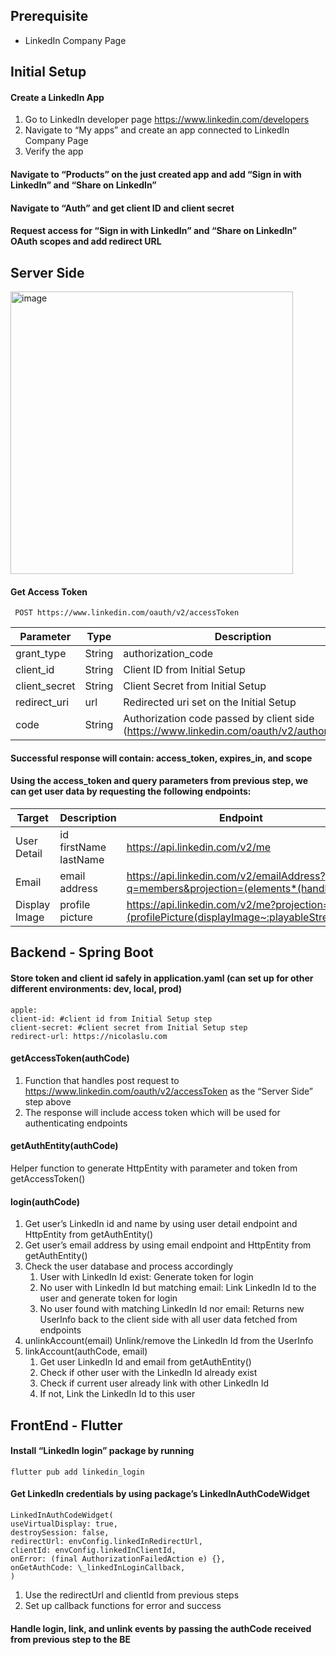 ## Prerequisite

- LinkedIn Company Page

## Initial Setup

#### Create a LinkedIn App

1. Go to LinkedIn developer page https://www.linkedin.com/developers
2. Navigate to “My apps” and create an app connected to LinkedIn Company Page
3. Verify the app

#### Navigate to “Products” on the just created app and add “Sign in with LinkedIn” and “Share on LinkedIn”

#### Navigate to “Auth” and get client ID and client secret

#### Request access for “Sign in with LinkedIn” and “Share on LinkedIn” OAuth scopes and add redirect URL

## Server Side
<img width="452" alt="image" src="https://github.com/nicolas-lukita/documentations/assets/76612512/8a6dd520-cb5e-4d59-8788-e3bc7da75010">

#### Get Access Token

` POST https://www.linkedin.com/oauth/v2/accessToken`

| Parameter     | Type   | Description                                                                                |
| ------------- | ------ | ------------------------------------------------------------------------------------------ |
| grant_type    | String | authorization_code                                                                         |
| client_id     | String | Client ID from Initial Setup                                                               |
| client_secret | String | Client Secret from Initial Setup                                                           |
| redirect_uri  | url    | Redirected uri set on the Initial Setup                                                    |
| code          | String | Authorization code passed by client side (https://www.linkedin.com/oauth/v2/authorization) |

#### Successful response will contain: access_token, expires_in, and scope

#### Using the access_token and query parameters from previous step, we can get user data by requesting the following endpoints:

| Target        | Description           | Endpoint                                                                                   |
| ------------- | --------------------- | ------------------------------------------------------------------------------------------ |
| User Detail   | id firstName lastName | https://api.linkedin.com/v2/me                                                             |
| Email         | email address         | https://api.linkedin.com/v2/emailAddress?q=members&projection=(elements*(handle~))         |
| Display Image | profile picture       | https://api.linkedin.com/v2/me?projection=(profilePicture(displayImage~:playableStreams))  |

## Backend - Spring Boot

#### Store token and client id safely in application.yaml (can set up for other different environments: dev, local, prod)

```
apple:
client-id: #client id from Initial Setup step
client-secret: #client secret from Initial Setup step
redirect-url: https://nicolaslu.com
```

#### getAccessToken(authCode)

1. Function that handles post request to https://www.linkedin.com/oauth/v2/accessToken as the “Server Side” step above
2. The response will include access token which will be used for authenticating endpoints

#### getAuthEntity(authCode)

Helper function to generate HttpEntity with parameter and token from getAccessToken()

#### login(authCode)

1. Get user’s LinkedIn id and name by using user detail endpoint and HttpEntity from getAuthEntity()
2. Get user’s email address by using email endpoint and HttpEntity from getAuthEntity()
3. Check the user database and process accordingly
   1. User with LinkedIn Id exist: Generate token for login
   2. No user with LinkedIn Id but matching email: Link LinkedIn Id to the user and generate token for login
   3. No user found with matching LinkedIn Id nor email: Returns new UserInfo back to the client side with all user data fetched from endpoints
4. unlinkAccount(email)
   Unlink/remove the LinkedIn Id from the UserInfo
5. linkAccount(authCode, email)
   1. Get user LinkedIn Id and email from getAuthEntity()
   2. Check if other user with the LinkedIn Id already exist
   3. Check if current user already link with other LinkedIn Id
   4. If not, Link the LinkedIn Id to this user

## FrontEnd - Flutter

#### Install “LinkedIn login” package by running

`flutter pub add linkedin_login`

#### Get LinkedIn credentials by using package’s LinkedInAuthCodeWidget

```
LinkedInAuthCodeWidget(
useVirtualDisplay: true,
destroySession: false,
redirectUrl: envConfig.linkedInRedirectUrl,
clientId: envConfig.linkedInClientId,
onError: (final AuthorizationFailedAction e) {},
onGetAuthCode: \_linkedInLoginCallback,
)
```

1. Use the redirectUrl and clientId from previous steps
2. Set up callback functions for error and success

#### Handle login, link, and unlink events by passing the authCode received from previous step to the BE
